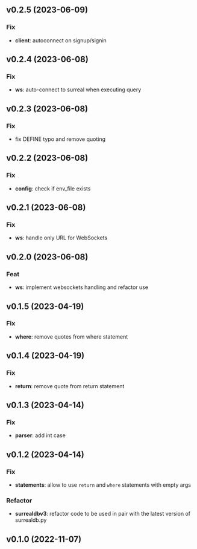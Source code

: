 ## v0.2.5 (2023-06-09)

### Fix

- **client**: autoconnect on signup/signin

## v0.2.4 (2023-06-08)

### Fix

- **ws**: auto-connect to surreal when executing query

## v0.2.3 (2023-06-08)

### Fix

- fix DEFINE typo and remove quoting

## v0.2.2 (2023-06-08)

### Fix

- **config**: check if env_file exists

## v0.2.1 (2023-06-08)

### Fix

- **ws**: handle only URL for WebSockets

## v0.2.0 (2023-06-08)

### Feat

- **ws**: implement websockets handling and refactor use

## v0.1.5 (2023-04-19)

### Fix

- **where**: remove quotes from where statement

## v0.1.4 (2023-04-19)

### Fix

- **return**: remove quote from return statement

## v0.1.3 (2023-04-14)

### Fix

- **parser**: add int case

## v0.1.2 (2023-04-14)

### Fix

- **statements**: allow to use `return` and `where` statements with empty args

### Refactor

- **surrealdbv3**: refactor code to be used in pair with the latest version of surrealdb.py

## v0.1.0 (2022-11-07)
